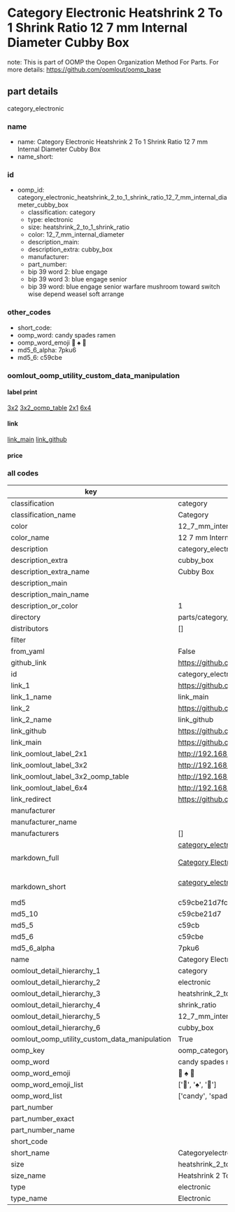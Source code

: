 # Category Electronic Heatshrink 2 To 1 Shrink Ratio 12 7 mm Internal Diameter Cubby Box  

note: This is part of OOMP the Oopen Organization Method For Parts. For more details: https://github.com/oomlout/oomp_base

##  part details
  



category_electronic



### name
* name: Category Electronic Heatshrink 2 To 1 Shrink Ratio 12 7 mm Internal Diameter Cubby Box
* name_short: 
### id
* oomp_id: category_electronic_heatshrink_2_to_1_shrink_ratio_12_7_mm_internal_diameter_cubby_box
  * classification: category
  * type: electronic
  * size: heatshrink_2_to_1_shrink_ratio
  * color: 12_7_mm_internal_diameter
  * description_main: 
  * description_extra: cubby_box
  * manufacturer: 
  * part_number: 
  * bip 39 word 2: blue engage
  * bip 39 word 3: blue engage senior
  * bip 39 word: blue engage senior warfare mushroom toward switch wise depend weasel soft arrange

### other_codes
* short_code: 
* oomp_word: candy spades ramen
* oomp_word_emoji :candy: :spades: :ramen:
* md5_6_alpha: 7pku6
* md5_6: c59cbe






### oomlout_oomp_utility_custom_data_manipulation
#### label print
[3x2](http://192.168.1.245:1112/?label=oomp%207pku6)
[3x2_oomp_table](http://192.168.1.108:1112/?label=oomp%207pku6)
[2x1](http://192.168.1.242:1112/?label=oomp%207pku6)
[6x4](http://192.168.1.55:1112/?label=oomp%207pku6)    

#### link

[link_main](https://github.com/oomlout/oomlout_oomp_version_1_messy/tree/main/parts/category_electronic_heatshrink_2_to_1_shrink_ratio_12_7_mm_internal_diameter_cubby_box) [link_github](https://github.com/oomlout/oomlout_oomp_version_1_messy/tree/main/parts/category_electronic_heatshrink_2_to_1_shrink_ratio_12_7_mm_internal_diameter_cubby_box)                             

#### price







### all codes 
| key | value |  
| --- | --- |  
| classification | category |  
| classification_name | Category |  
| color | 12_7_mm_internal_diameter |  
| color_name | 12 7 mm Internal Diameter |  
| description | category_electronic |  
| description_extra | cubby_box |  
| description_extra_name | Cubby Box |  
| description_main |  |  
| description_main_name |  |  
| description_or_color | 1  |  
| directory | parts/category_electronic_heatshrink_2_to_1_shrink_ratio_12_7_mm_internal_diameter_cubby_box |  
| distributors | [] |  
| filter |  |  
| from_yaml | False |  
| github_link | https://github.com/oomlout/oomlout_oomp_part_src/tree/main/parts/category_electronic_heatshrink_2_to_1_shrink_ratio_12_7_mm_internal_diameter_cubby_box |  
| id | category_electronic_heatshrink_2_to_1_shrink_ratio_12_7_mm_internal_diameter_cubby_box |  
| link_1 | https://github.com/oomlout/oomlout_oomp_version_1_messy/tree/main/parts/category_electronic_heatshrink_2_to_1_shrink_ratio_12_7_mm_internal_diameter_cubby_box |  
| link_1_name | link_main |  
| link_2 | https://github.com/oomlout/oomlout_oomp_version_1_messy/tree/main/parts/category_electronic_heatshrink_2_to_1_shrink_ratio_12_7_mm_internal_diameter_cubby_box |  
| link_2_name | link_github |  
| link_github | https://github.com/oomlout/oomlout_oomp_version_1_messy/tree/main/parts/category_electronic_heatshrink_2_to_1_shrink_ratio_12_7_mm_internal_diameter_cubby_box |  
| link_main | https://github.com/oomlout/oomlout_oomp_version_1_messy/tree/main/parts/category_electronic_heatshrink_2_to_1_shrink_ratio_12_7_mm_internal_diameter_cubby_box |  
| link_oomlout_label_2x1 | http://192.168.1.242:1112/?label=oomp%207pku6 |  
| link_oomlout_label_3x2 | http://192.168.1.245:1112/?label=oomp%207pku6 |  
| link_oomlout_label_3x2_oomp_table | http://192.168.1.108:1112/?label=oomp%207pku6 |  
| link_oomlout_label_6x4 | http://192.168.1.55:1112/?label=oomp%207pku6 |  
| link_redirect | https://github.com/oomlout/oomlout_oomp_version_1_messy/tree/main/parts/category_electronic_heatshrink_2_to_1_shrink_ratio_12_7_mm_internal_diameter_cubby_box |  
| manufacturer |  |  
| manufacturer_name |  |  
| manufacturers | [] |  
| markdown_full | [category_electronic_heatshrink_2_to_1_shrink_ratio_12_7_mm_internal_diameter_cubby_box](none)<br>[](none)<br>[Category Electronic Heatshrink 2 To 1 Shrink Ratio 12 7 Mm Internal Diameter Cubby Box](none)<br><br> |  
| markdown_short | [category_electronic_heatshrink_2_to_1_shrink_ratio_12_7_mm_internal_diameter_cubby_box](none)<br><br> |  
| md5 | c59cbe21d7fc7b879848ef71875290c2 |  
| md5_10 | c59cbe21d7 |  
| md5_5 | c59cb |  
| md5_6 | c59cbe |  
| md5_6_alpha | 7pku6 |  
| name | Category Electronic Heatshrink 2 To 1 Shrink Ratio 12 7 mm Internal Diameter Cubby Box |  
| oomlout_detail_hierarchy_1 | category |  
| oomlout_detail_hierarchy_2 | electronic |  
| oomlout_detail_hierarchy_3 | heatshrink_2_to_1 |  
| oomlout_detail_hierarchy_4 | shrink_ratio |  
| oomlout_detail_hierarchy_5 | 12_7_mm_internal_diameter |  
| oomlout_detail_hierarchy_6 | cubby_box |  
| oomlout_oomp_utility_custom_data_manipulation | True |  
| oomp_key | oomp_category_electronic_heatshrink_2_to_1_shrink_ratio_12_7_mm_internal_diameter_cubby_box |  
| oomp_word | candy spades ramen |  
| oomp_word_emoji | :candy: :spades: :ramen: |  
| oomp_word_emoji_list | [':candy:', ':spades:', ':ramen:'] |  
| oomp_word_list | ['candy', 'spades', 'ramen'] |  
| part_number |  |  
| part_number_exact |  |  
| part_number_name |  |  
| short_code |  |  
| short_name | Categoryelectronic |  
| size | heatshrink_2_to_1_shrink_ratio |  
| size_name | Heatshrink 2 To 1 Shrink Ratio |  
| type | electronic |  
| type_name | Electronic |  
